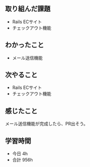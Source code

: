 ## 取り組んだ課題
- Rails ECサイト
- チェックアウト機能

## わかったこと
- メール送信機能

## 次やること
- Rails ECサイト
- チェックアウト機能

## 感じたこと
メール送信機能が完成したら、PR出そう。

## 学習時間
- 今日 4h
- 合計 956h

